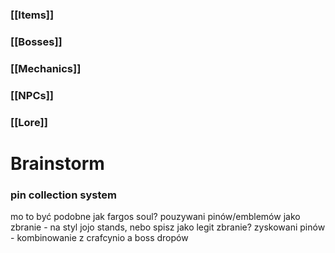

### [[Items]]
### [[Bosses]]
### [[Mechanics]]
### [[NPCs]]
### [[Lore]]


# Brainstorm
### pin collection system
mo to być podobne jak fargos soul?
pouzywani pinów/emblemów jako zbranie - na styl jojo stands, nebo spisz jako legit zbranie?
zyskowani pinów - kombinowanie z crafcynio a boss dropów